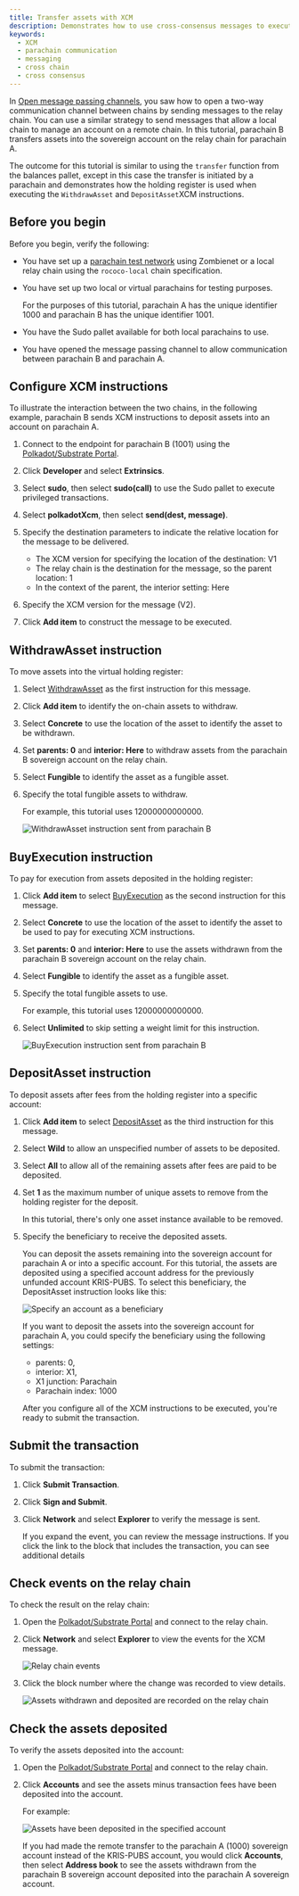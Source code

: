 ```yaml
---
title: Transfer assets with XCM
description: Demonstrates how to use cross-consensus messages to execute a remote transfer to a parachain through the relay chain.
keywords:
  - XCM
  - parachain communication
  - messaging
  - cross chain 
  - cross consensus
---
```


In [Open message passing channels](/tutorials/build-a-parachain/open-message-passing-channels), you saw how to open a two-way communication channel between chains by sending messages to the relay chain.
You can use a similar strategy to send messages that allow a local chain to manage an account on a remote chain.
In this tutorial, parachain B transfers assets into the sovereign account on the relay chain for parachain A.

The outcome for this tutorial is similar to using the `transfer` function from the balances pallet, except in this case the transfer is initiated by a parachain and demonstrates how the holding register is used when executing the `WithdrawAsset` and `DepositAsset`XCM instructions.

## Before you begin

Before you begin, verify the following:

- You have set up a [parachain test network](/test/simulate-parachains) using Zombienet or a local relay chain using the `rococo-local` chain specification.
  
- You have set up two local or virtual parachains for testing purposes.
  
  For the purposes of this tutorial, parachain A has the unique identifier 1000 and parachain B has the unique identifier 1001.

- You have the Sudo pallet available for both local parachains to use.

- You have opened the message passing channel to allow communication between parachain B and parachain A.

## Configure XCM instructions

To illustrate the interaction between the two chains, in the following example, parachain B sends XCM instructions to deposit assets into an account on parachain A.

1. Connect to the endpoint for parachain B (1001) using the [Polkadot/Substrate Portal](https://polkadot.js.org/apps).

2. Click **Developer** and select **Extrinsics**.

3. Select **sudo**, then select **sudo(call)** to use the Sudo pallet to execute privileged transactions.

4. Select **polkadotXcm**, then select **send(dest, message)**.
   
5. Specify the destination parameters to indicate the relative location for the message to be delivered.
   
   - The XCM version for specifying the location of the destination: V1
   - The relay chain is the destination for the message, so the parent location: 1
   - In the context of the parent, the interior setting: Here
      
6. Specify the XCM version for the message (V2).
   
7. Click **Add item** to construct the message to be executed.

## WithdrawAsset instruction

To move assets into the virtual holding register:

1. Select [WithdrawAsset](https://github.com/paritytech/xcm-format#withdrawasset) as the first instruction for this message.

2. Click **Add item** to identify the on-chain assets to withdraw.

3. Select **Concrete** to use the location of the asset to identify the asset to be withdrawn.

4. Set **parents: 0** and **interior: Here** to withdraw assets from the parachain B sovereign account on the relay chain.

5. Select **Fungible** to identify the asset as a fungible asset.

6. Specify the total fungible assets to withdraw.

   For example, this tutorial uses 12000000000000.
   
   ![WithdrawAsset instruction sent from parachain B](/media/images/docs/tutorials/parachains/transfer-withdraw-asset-instruction-ui.png)

## BuyExecution instruction

To pay for execution from assets deposited in the holding register:

1. Click **Add item** to select [BuyExecution](https://github.com/paritytech/xcm-format#buyexecution) as the second instruction for this message.

2. Select **Concrete** to use the location of the asset to identify the asset to be used to pay for executing XCM instructions.

3. Set **parents: 0** and **interior: Here** to use the assets withdrawn from the parachain B sovereign account on the relay chain.

4. Select **Fungible** to identify the asset as a fungible asset.

5. Specify the total fungible assets to use.
   
   For example, this tutorial uses 12000000000000.

6. Select **Unlimited** to skip setting a weight limit for this instruction.
   
   ![BuyExecution instruction sent from parachain B](/media/images/docs/tutorials/parachains/transfer-buy-execution-instruction-ui.png)

## DepositAsset instruction

To deposit assets after fees from the holding register into a specific account:

1. Click **Add item** to select [DepositAsset](https://github.com/paritytech/xcm-format#depositasset) as the third instruction for this message.

1. Select **Wild** to allow an unspecified number of assets to be deposited.

1. Select **All** to allow all of the remaining assets after fees are paid to be deposited.

2. Set **1** as the maximum number of unique assets to remove from the holding register for the deposit.  

   In this tutorial, there's only one asset instance available to be removed.

1. Specify the beneficiary to receive the deposited assets.

   You can deposit the assets remaining into the sovereign account for parachain A or into a specific account.
   For this tutorial, the assets are deposited using a specified account address for the previously unfunded account KRIS-PUBS.
   To select this beneficiary, the DepositAsset instruction looks like this:

   ![Specify an account as a beneficiary](/media/images/docs/tutorials/parachains/transfer-deposit-asset-instruction-ui.png)
   
   If you want to deposit the assets into the sovereign account for parachain A, you could specify the beneficiary using the following settings:
   
   - parents: 0, 
   - interior: X1, 
   - X1 junction: Parachain
   - Parachain index: 1000
  
   After you configure all of the XCM instructions to be executed, you're ready to submit the transaction.

## Submit the transaction

To submit the transaction:

1. Click **Submit Transaction**.

1. Click **Sign and Submit**.

1. Click **Network** and select **Explorer** to verify the message is sent.
   
   If you expand the event, you can review the message instructions.
   If you click the link to the block that includes the transaction, you can see additional details

## Check events on the relay chain

To check the result on the relay chain:

1. Open the [Polkadot/Substrate Portal](https://polkadot.js.org/apps) and connect to the relay chain.

2. Click **Network** and select **Explorer** to view the events for the XCM message.
   
   ![Relay chain events](/media/images/docs/tutorials/parachains/relay-chain-event-summary.png)

1. Click the block number where the change was recorded to view details.
   
   ![Assets withdrawn and deposited are recorded on the relay chain](/media/images/docs/tutorials/parachains/relay-chain-block.png)

## Check the assets deposited

To verify the assets deposited into the account:

1. Open the [Polkadot/Substrate Portal](https://polkadot.js.org/apps) and connect to the relay chain.

2. Click **Accounts** and see the assets minus transaction fees have been deposited into the account.
   
   For example:

   ![Assets have been deposited in the specified account](/media/images/docs/tutorials/parachains/transfer-account-funded.png)

   If you had made the remote transfer to the parachain A (1000) sovereign account instead of the KRIS-PUBS account, you would click **Accounts**, then select **Address book** to see the assets withdrawn from the parachain B sovereign account deposited into the parachain A sovereign account.